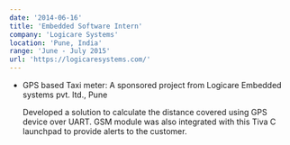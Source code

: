 ```yaml
---
date: '2014-06-16'
title: 'Embedded Software Intern'
company: 'Logicare Systems'
location: 'Pune, India'
range: 'June - July 2015'
url: 'https://logicaresystems.com/'
---
```


- GPS based Taxi meter: A sponsored project from Logicare Embedded systems pvt. ltd., Pune
    
     Developed a solution to calculate the distance covered using GPS device over UART. GSM module was also integrated with this Tiva C launchpad to provide alerts to the customer.
